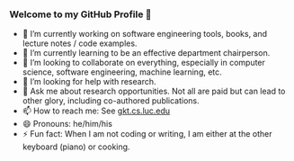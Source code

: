 ### Welcome to my GitHub Profile 👋

- 🔭 I’m currently working on software engineering tools, books, and lecture notes / code examples.
- 🌱 I’m currently learning to be an effective department chairperson.
- 👯 I’m looking to collaborate on everything, especially in computer science, software engineering, machine learning, etc.
- 🤔 I’m looking for help with research.
- 💬 Ask me about research opportunities. Not all are paid but can lead to other glory, including co-authored publications.
- 📫 How to reach me: See [gkt.cs.luc.edu](https://gkt.cs.luc.edu)
- 😄 Pronouns: he/him/his
- ⚡ Fun fact: When I am not coding or writing, I am either at the other keyboard (piano) or cooking.
